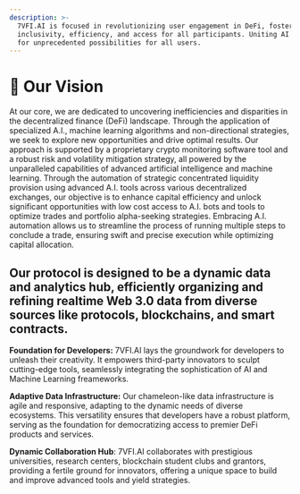 ```yaml
---
description: >-
  7VFI.AI is focused in revolutionizing user engagement in DeFi, fostering
  inclusivity, efficiency, and access for all participants. Uniting AI and DeFi
  for unprecedented possibilities for all users.
---
```


# 🎯 Our Vision

At our core, we are dedicated to uncovering inefficiencies and disparities in the decentralized finance (DeFi) landscape. Through the application of specialized A.I., machine learning algorithms and non-directional strategies, we seek to explore new opportunities and drive optimal results. Our approach is supported by a proprietary crypto monitoring software tool and a robust risk and volatility mitigation strategy, all powered by the unparalleled capabilities of advanced artificial intelligence and machine learning. Through the automation of strategic concentrated liquidity provision using advanced A.I. tools across various decentralized exchanges, our objective is to enhance capital efficiency and unlock significant opportunities with low cost access to A.I. bots and tools to optimize trades and portfolio alpha-seeking strategies. Embracing A.I. automation allows us to streamline the process of running multiple steps to conclude a trade, ensuring swift and precise execution while optimizing capital allocation.

## Our protocol is designed to be a dynamic data and analytics hub, efficiently organizing and refining realtime Web 3.0 data from diverse sources like protocols, blockchains, and smart contracts.

**Foundation for Developers:** 7VFI.AI lays the groundwork for developers to unleash their creativity. It empowers third-party innovators to sculpt cutting-edge tools, seamlessly integrating the sophistication of AI and Machine Learning freameworks.

**Adaptive Data Infrastructure:** Our chameleon-like data infrastructure is agile and responsive, adapting to the dynamic needs of diverse ecosystems. This versatility ensures that developers have a robust platform, serving as the foundation for democratizing access to premier DeFi products and services.

**Dynamic Collaboration Hub**: 7VFI.AI collaborates with prestigious universities, research centers, blockchain student clubs and grantors, providing a fertile ground for innovators, offering a unique space to build and improve advanced tools and yield strategies.
